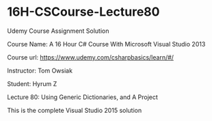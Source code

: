 # 16H-CSCourse-Lecture80
Udemy Course Assignment Solution

Course Name:
A 16 Hour C# Course With Microsoft Visual Studio 2013 

Course url:
https://www.udemy.com/csharpbasics/learn/#/

Instructor:
Tom Owsiak

Student:
Hyrum Z

Lecture 80:
Using Generic Dictionaries, and A Project

This is the complete Visual Studio 2015 solution